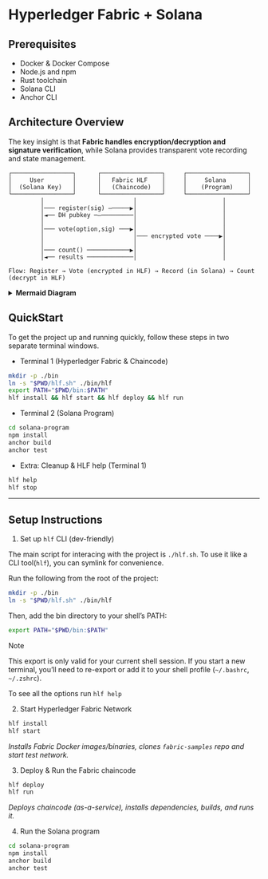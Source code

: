 # Hyperledger Fabric + Solana

## Prerequisites

* Docker & Docker Compose
* Node.js and npm
* Rust toolchain
* Solana CLI
* Anchor CLI

## Architecture Overview
The key insight is that **Fabric handles encryption/decryption and signature verification**, while Solana provides transparent vote recording and state management.
```
┌─────────────────┐      ┌─────────────────┐     ┌─────────────────┐
│     User        │      │   Fabric HLF    │     │     Solana      │
│  (Solana Key)   │      │   (Chaincode)   │     │    (Program)    │
└─────────────────┘      └─────────────────┘     └─────────────────┘
         │                         │                        │
         │─── register(sig) —─────▶│                        │
         │◄── DH pubkey ─—─────────│                        │
         │                         │                        │
         │─── vote(option,sig) ───▶│                        │
         │                         │─── encrypted vote ────▶│
         │                         │                        │
         │─── count() ────────────▶│                        │
         │◄── results ─────────────│                        │

Flow: Register → Vote (encrypted in HLF) → Record (in Solana) → Count (decrypt in HLF)
```

<details>
<summary><strong>Mermaid Diagram</strong></summary>

```mermaid
sequenceDiagram
  participant User
  participant API
  participant Solana
  participant Fabric
  
  Note over Fabric: initializeTrustedParty() creates DH keypair
  
  User->>Fabric: registerUser(solanaAddress, message, signature)
  Note right of Fabric: Verify signature<br/>Generate user DH keypair
  Fabric-->>User: User DH Public Key
  
  User->>API: createPoll(pollId, options)
  API->>Fabric: createPoll(hlfPollId, creator, options)
  API->>Solana: createPoll(pollId, options, hlfPollId)
  
  User->>API: submitVote(pollId, voteOption)
  API->>Fabric: submitVote(hlfPollId, voterAddress, voteOption, message, signature)
  Note right of Fabric: Verify signature<br/>Check duplicates<br/>Encrypt vote with shared secret<br/>(user pubkey + trusted party privkey)
  Fabric-->>API: voteId
  API->>Solana: vote(pollId, option, hlfVoteId)
  Solana-->>API: Confirm transaction
  
  User->>API: countVotes(pollId)
  API->>Fabric: countVotes(hlfPollId)
  Note right of Fabric: Decrypt votes using shared secrets<br/>Tally results
  Fabric-->>API: {OptionA: count, OptionB: count}
  API-->>User: Results
````
</details>

## QuickStart
To get the project up and running quickly, follow these steps in two separate terminal windows.
- Terminal 1 (Hyperledger Fabric & Chaincode)
```bash
mkdir -p ./bin
ln -s "$PWD/hlf.sh" ./bin/hlf
export PATH="$PWD/bin:$PATH"
hlf install && hlf start && hlf deploy && hlf run
```
- Terminal 2 (Solana Program)
```bash
cd solana-program
npm install
anchor build
anchor test
```

- Extra: Cleanup & HLF help (Terminal 1)
```bash
hlf help
hlf stop
```
--- 
## Setup Instructions
1. Set up `hlf` CLI (dev-friendly)

The main script for interacing with the project is `./hlf.sh`. To use it like a CLI tool(`hlf`), you can symlink for convenience.

Run the following from the root of the project:
```bash
mkdir -p ./bin
ln -s "$PWD/hlf.sh" ./bin/hlf
```
Then, add the bin directory to your shell’s PATH:
```bash
export PATH="$PWD/bin:$PATH"
```
> [!NOTE]
> This export is only valid for your current shell session. If you start a new terminal, you’ll need to re-export or add it to your shell profile (`~/.bashrc`, `~/.zshrc`).

To see all the options run `hlf help`

2. Start Hyperledger Fabric Network
```bash
hlf install
hlf start
```
_Installs Fabric Docker images/binaries, clones `fabric-samples` repo and start test network._

3. Deploy & Run the Fabric chaincode
```bash
hlf deploy
hlf run
```
_Deploys chaincode (as-a-service), installs dependencies, builds, and runs it._

4. Run the Solana program
```bash
cd solana-program
npm install
anchor build
anchor test
```
